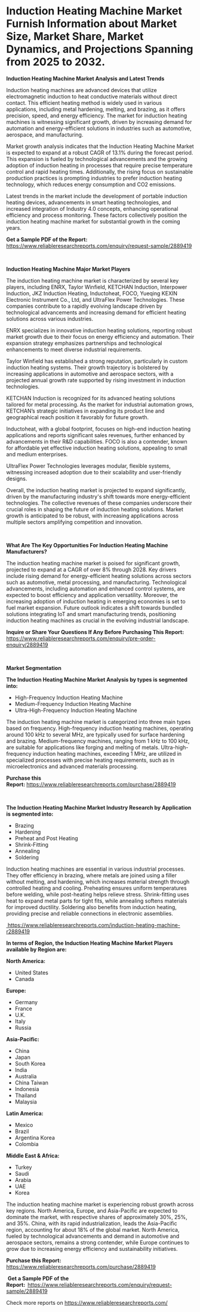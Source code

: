 <p><h1>Induction Heating Machine Market Furnish Information about Market Size, Market Share, Market Dynamics, and Projections Spanning from 2025 to 2032.</h1></p><p><strong>Induction Heating Machine Market Analysis and Latest Trends</strong></p>
<p><p>Induction heating machines are advanced devices that utilize electromagnetic induction to heat conductive materials without direct contact. This efficient heating method is widely used in various applications, including metal hardening, melting, and brazing, as it offers precision, speed, and energy efficiency. The market for induction heating machines is witnessing significant growth, driven by increasing demand for automation and energy-efficient solutions in industries such as automotive, aerospace, and manufacturing.</p><p>Market growth analysis indicates that the Induction Heating Machine Market is expected to expand at a robust CAGR of 13.1% during the forecast period. This expansion is fueled by technological advancements and the growing adoption of induction heating in processes that require precise temperature control and rapid heating times. Additionally, the rising focus on sustainable production practices is prompting industries to prefer induction heating technology, which reduces energy consumption and CO2 emissions. </p><p>Latest trends in the market include the development of portable induction heating devices, advancements in smart heating technologies, and increased integration of Industry 4.0 concepts, enhancing operational efficiency and process monitoring. These factors collectively position the induction heating machine market for substantial growth in the coming years.</p></p>
<p><strong>Get a Sample PDF of the Report:&nbsp;</strong> <a href="https://www.reliableresearchreports.com/enquiry/request-sample/2889419?utm_campaign=2219&utm_medium=2&utm_source=Github&utm_content=ia&utm_term=14032025&utm_id=induction-heating-machine">https://www.reliableresearchreports.com/enquiry/request-sample/2889419</a></p>
<p>&nbsp;</p>
<p><strong>Induction Heating Machine Major Market Players</strong></p>
<p><p>The induction heating machine market is characterized by several key players, including ENRX, Taylor Winfield, KETCHAN Induction, Interpower Induction, JKZ Induction Heating, Inductoheat, FOCO, Yueqing KEXIN Electronic Instrument Co., Ltd, and UltraFlex Power Technologies. These companies contribute to a rapidly evolving landscape driven by technological advancements and increasing demand for efficient heating solutions across various industries.</p><p>ENRX specializes in innovative induction heating solutions, reporting robust market growth due to their focus on energy efficiency and automation. Their expansion strategy emphasizes partnerships and technological enhancements to meet diverse industrial requirements.</p><p>Taylor Winfield has established a strong reputation, particularly in custom induction heating systems. Their growth trajectory is bolstered by increasing applications in automotive and aerospace sectors, with a projected annual growth rate supported by rising investment in induction technologies.</p><p>KETCHAN Induction is recognized for its advanced heating solutions tailored for metal processing. As the market for industrial automation grows, KETCHAN’s strategic initiatives in expanding its product line and geographical reach position it favorably for future growth.</p><p>Inductoheat, with a global footprint, focuses on high-end induction heating applications and reports significant sales revenues, further enhanced by advancements in their R&D capabilities. FOCO is also a contender, known for affordable yet effective induction heating solutions, appealing to small and medium enterprises.</p><p>UltraFlex Power Technologies leverages modular, flexible systems, witnessing increased adoption due to their scalability and user-friendly designs.</p><p>Overall, the induction heating market is projected to expand significantly, driven by the manufacturing industry's shift towards more energy-efficient technologies. The collective revenues of these companies underscore their crucial roles in shaping the future of induction heating solutions. Market growth is anticipated to be robust, with increasing applications across multiple sectors amplifying competition and innovation.</p></p>
<p>&nbsp;</p>
<p><strong>What Are The Key Opportunities For Induction Heating Machine Manufacturers?</strong></p>
<p><p>The induction heating machine market is poised for significant growth, projected to expand at a CAGR of over 8% through 2028. Key drivers include rising demand for energy-efficient heating solutions across sectors such as automotive, metal processing, and manufacturing. Technological advancements, including automation and enhanced control systems, are expected to boost efficiency and application versatility. Moreover, the increasing adoption of induction heating in emerging economies is set to fuel market expansion. Future outlook indicates a shift towards bundled solutions integrating IoT and smart manufacturing trends, positioning induction heating machines as crucial in the evolving industrial landscape.</p></p>
<p><strong>Inquire or Share Your Questions If Any Before Purchasing This Report:</strong> <a href="https://www.reliableresearchreports.com/enquiry/pre-order-enquiry/2889419?utm_campaign=2219&utm_medium=2&utm_source=Github&utm_content=ia&utm_term=14032025&utm_id=induction-heating-machine">https://www.reliableresearchreports.com/enquiry/pre-order-enquiry/2889419</a></p>
<p>&nbsp;</p>
<p><strong>Market Segmentation</strong></p>
<p><strong>The Induction Heating Machine Market Analysis by types is segmented into:</strong></p>
<p><ul><li>High-Frequency Induction Heating Machine</li><li>Medium-Frequency Induction Heating Machine</li><li>Ultra-High-Frequency Induction Heating Machine</li></ul></p>
<p><p>The induction heating machine market is categorized into three main types based on frequency. High-frequency induction heating machines, operating around 100 kHz to several MHz, are typically used for surface hardening and brazing. Medium-frequency machines, ranging from 1 kHz to 100 kHz, are suitable for applications like forging and melting of metals. Ultra-high-frequency induction heating machines, exceeding 1 MHz, are utilized in specialized processes with precise heating requirements, such as in microelectronics and advanced materials processing.</p></p>
<p><strong>Purchase this Report:&nbsp;</strong><a href="https://www.reliableresearchreports.com/purchase/2889419?utm_campaign=2219&utm_medium=2&utm_source=Github&utm_content=ia&utm_term=14032025&utm_id=induction-heating-machine">https://www.reliableresearchreports.com/purchase/2889419</a></p>
<p>&nbsp;</p>
<p><strong>The Induction Heating Machine Market Industry Research by Application is segmented into:</strong></p>
<p><ul><li>Brazing</li><li>Hardening</li><li>Preheat and Post Heating</li><li>Shrink-Fitting</li><li>Annealing</li><li>Soldering</li></ul></p>
<p><p>Induction heating machines are essential in various industrial processes. They offer efficiency in brazing, where metals are joined using a filler without melting, and hardening, which increases material strength through controlled heating and cooling. Preheating ensures uniform temperatures before welding, while post-heating helps relieve stress. Shrink-fitting uses heat to expand metal parts for tight fits, while annealing softens materials for improved ductility. Soldering also benefits from induction heating, providing precise and reliable connections in electronic assemblies.</p></p>
<p><a href="https://www.reliableresearchreports.com/induction-heating-machine-r2889419?utm_campaign=2219&utm_medium=2&utm_source=Github&utm_content=ia&utm_term=14032025&utm_id=induction-heating-machine">&nbsp;https://www.reliableresearchreports.com/induction-heating-machine-r2889419</a></p>
<p><strong>In terms of Region, the Induction Heating Machine Market Players available by Region are:</strong></p>
<p>
    <p> <strong> North America: </strong>
        <ul>
            <li>United States</li>
            <li>Canada</li>
        </ul>
        </p> 
    <p> <strong> Europe: </strong>
        <ul>
            <li>Germany</li>
            <li>France</li>
            <li>U.K.</li>
            <li>Italy</li>
            <li>Russia</li>
        </ul>
        </p> 
    <p> <strong> Asia-Pacific: </strong>
        <ul>
            <li>China</li>
            <li>Japan</li>
            <li>South Korea</li>
            <li>India</li>
            <li>Australia</li>
            <li>China Taiwan</li>
            <li>Indonesia</li>
            <li>Thailand</li>
            <li>Malaysia</li>
        </ul>
        </p> 
    <p> <strong> Latin America: </strong>
        <ul>
            <li>Mexico</li>
            <li>Brazil</li>
            <li>Argentina Korea</li>
            <li>Colombia</li>
        </ul>
        </p> 
    <p> <strong> Middle East & Africa: </strong>
        <ul>
            <li>Turkey</li>
            <li>Saudi</li>
            <li>Arabia</li>
            <li>UAE</li>
            <li>Korea</li>
        </ul>
    </p>
    </p>
<p><p>The induction heating machine market is experiencing robust growth across key regions. North America, Europe, and Asia-Pacific are expected to dominate the market, with respective shares of approximately 30%, 25%, and 35%. China, with its rapid industrialization, leads the Asia-Pacific region, accounting for about 18% of the global market. North America, fueled by technological advancements and demand in automotive and aerospace sectors, remains a strong contender, while Europe continues to grow due to increasing energy efficiency and sustainability initiatives.</p></p>
<p><strong>Purchase this Report: </strong><a href="https://www.reliableresearchreports.com/purchase/2889419?utm_campaign=2219&utm_medium=2&utm_source=Github&utm_content=ia&utm_term=14032025&utm_id=induction-heating-machine">https://www.reliableresearchreports.com/purchase/2889419</a></p>
<p>&nbsp;<strong>Get a Sample PDF of the Report:&nbsp;&nbsp;</strong><a href="https://www.reliableresearchreports.com/enquiry/request-sample/2889419?utm_campaign=2219&utm_medium=2&utm_source=Github&utm_content=ia&utm_term=14032025&utm_id=induction-heating-machine">https://www.reliableresearchreports.com/enquiry/request-sample/2889419</a></p>
<p><strong></strong></p>
<p>Check more reports on <a href="https://www.reliableresearchreports.com/?utm_campaign=2219&utm_medium=2&utm_source=Github&utm_content=ia&utm_term=14032025&utm_id=induction-heating-machine">https://www.reliableresearchreports.com/</a></p>